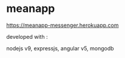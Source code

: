 # meanapp


https://meanapp-messenger.herokuapp.com


developed with :  

nodejs v9, expressjs, angular v5,  mongodb
